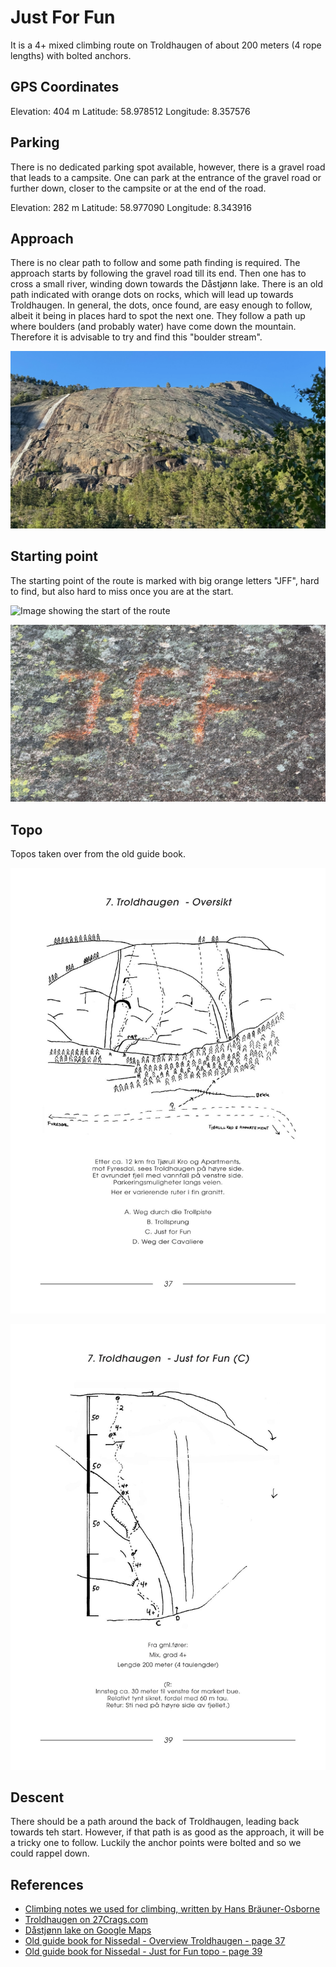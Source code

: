 # Just For Fun

It is a 4+ mixed climbing route on Troldhaugen of about 200 meters (4 rope lengths) with bolted anchors.

## GPS Coordinates

Elevation: 404 m
Latitude: 58.978512
Longitude: 8.357576

## Parking

There is no dedicated parking spot available, however, there is a gravel road that leads to a campsite. One can park at the entrance of the gravel road or further down, closer to the campsite or at the end of the road.

Elevation: 282 m
Latitude: 58.977090
Longitude: 8.343916

## Approach

There is no clear path to follow and some path finding is required. The approach starts by following the gravel road till its end. Then one has to cross a small river, winding down towards the Dåstjønn lake. There is an old path indicated with orange dots on rocks, which will lead up towards Troldhaugen. In general, the dots, once found, are easy enough to follow, albeit it being in places hard to spot the next one. They follow a path up where boulders (and probably water) have come down the mountain. Therefore it is advisable to try and find this "boulder stream".

![Image showing Troldhaugen](../images/Troldhaugen.jpg)

## Starting point

The starting point of the route is marked with big orange letters "JFF", hard to find, but also hard to miss once you are at the start.

![Image showing the start of the route](../images/JustForFunStart-Start.jpg)

![Image showing the markings of the start of the route](../images/JustForFun-Marking.jpg)

## Topo

Topos taken over from the old guide book.

![Troldhaugen overview topo](../images/Troldhaugen-Topo.jpg)

![Just for Fun topo](../images/JustForFun-Topo.jpg)

## Descent

There should be a path around the back of Troldhaugen, leading back towards teh start. However, if that path is as good as the approach, it will be a tricky one to follow. Luckily the anchor points were bolted and so we could rappel down.

## References

- [Climbing notes we used for climbing, written by Hans Bräuner-Osborne](https://www.climb.dk/Nissedalen1.html)
- [Troldhaugen on 27Crags.com](https://27crags.com/crags/troldhaugen)
- [Dåstjønn lake on Google Maps](https://www.google.com/maps/place/Ron+bru/@58.9792585,8.3147756,15z)
- [Old guide book for Nissedal - Overview Troldhaugen - page 37](https://www.yumpu.com/no/document/read/8721842/frer-nissedal-osi-fjell/36)
- [Old guide book for Nissedal - Just for Fun topo - page 39](https://www.yumpu.com/no/document/read/8721842/frer-nissedal-osi-fjell/39)